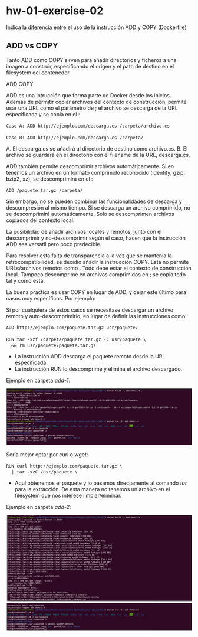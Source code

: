 # hw-01-exercise-02

Indica la diferencia entre el uso de la instrucción ADD y COPY (Dockerfile)

## ADD vs COPY

Tanto ADD como COPY sirven para añadir directorios y ficheros a una imagen a construir, especificando el origen y el path de destino en el filesystem del contenedor.

ADD <origen> <destino>
COPY <origen> <destino>

ADD es una intrucción que forma parte de Docker desde los inicios. Además de permitir copiar archivos del contexto de construcción, permite usar una URL como el parámetro de <origen>; el archivo se descarga de la URL especificada y se copia en el <destino>:

~~~~
Caso A: ADD http://ejemplo.com/descarga.cs /carpeta/archivo.cs

Caso B: ADD http://ejemplo.com/descarga.cs /carpeta/
~~~~

A. El descarga.cs se añadirá al directorio de destino como archivo.cs.
B. El archivo se guardará en el directorio con el filename de la URL, descarga.cs.

ADD también permite descomprimir archivos automáticamente. Si en <origen> tenemos un archivo en un formato comprimido reconocido (identity, gzip, bzip2, xz), se descomprimirá en el <destino>:

~~~~
ADD /paquete.tar.gz /carpeta/
~~~~

Sin embargo, no se pueden combinar las funcionalidades de descarga y descompresión al mismo tiempo. Si se descarga un archivo comprimido, no se descomprimirá automáticamente. Solo se descomprimen archivos copiados del contexto local.

La posibilidad de añadir archivos locales y remotos, junto con el descomprimir y no-descomprimir según el caso, hacen que la instrucción ADD sea versátil pero poco predecible.

Para resolver esta falta de transparencia a la vez que se mantenía la retrocompatibilidad, se decidió añadir la instrucción COPY. Esta no permite URLs/archivos remotos como <origen>. Todo debe estar el contexto de construcción local. Tampoco descomprime en <destino> archivos comprimidos en <origen>; se copia todo tal y como está.

La buena práctica es usar COPY en lugar de ADD, y dejar este último para casos muy específicos.
Por ejemplo:

Si por cualquiera de estos casos se necesitase descargar un archivo remoto y auto-descomprimirlo, en lugar de definir las instrucciones como:

~~~~
ADD http://ejemplo.com/paquete.tar.gz usr/paquete/

RUN tar -xzf /carpeta/paquete.tar.gz -C usr/paquete \
  && rm usr/paquete/paquete.tar.gz
~~~~

- La instrucción ADD descarga el paquete remoto desde la URL especificada.
- La instrucción RUN lo descomprime y elimina el archivo descargado.

Ejemplo en carpeta _add-1_:

![image](./images/screenshot_1.png)

Sería mejor optar por curl o wget:

~~~~
RUN curl http://ejemplo.com/paquete.tar.gz \
  | tar -xzC /usr/paquete \
~~~~

- Aquí obtenemos el paquete y lo pasamos directamente al comando _tar_ para la extracción. De esta manera no tenemos un archivo en el filesystem que nos interese limpiar/eliminar.

Ejemplo en carpeta _add-2_:

![image](./images/screenshot_2.png)
![image](./images/screenshot_3.png)



